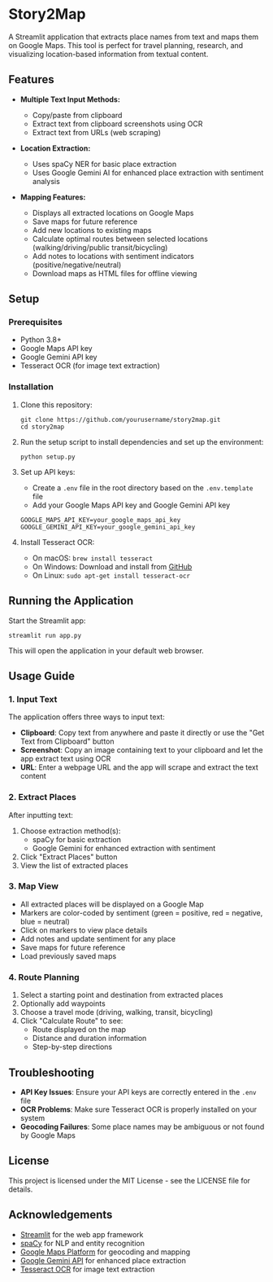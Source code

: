 # Story2Map

A Streamlit application that extracts place names from text and maps them on Google Maps. This tool is perfect for travel planning, research, and visualizing location-based information from textual content.

## Features

- **Multiple Text Input Methods:**
  - Copy/paste from clipboard
  - Extract text from clipboard screenshots using OCR
  - Extract text from URLs (web scraping)

- **Location Extraction:**
  - Uses spaCy NER for basic place extraction
  - Uses Google Gemini AI for enhanced place extraction with sentiment analysis

- **Mapping Features:**
  - Displays all extracted locations on Google Maps
  - Save maps for future reference
  - Add new locations to existing maps
  - Calculate optimal routes between selected locations (walking/driving/public transit/bicycling)
  - Add notes to locations with sentiment indicators (positive/negative/neutral)
  - Download maps as HTML files for offline viewing

## Setup

### Prerequisites

- Python 3.8+
- Google Maps API key
- Google Gemini API key
- Tesseract OCR (for image text extraction)

### Installation

1. Clone this repository:
   ```
   git clone https://github.com/yourusername/story2map.git
   cd story2map
   ```

2. Run the setup script to install dependencies and set up the environment:
   ```
   python setup.py
   ```

3. Set up API keys:
   - Create a `.env` file in the root directory based on the `.env.template` file
   - Add your Google Maps API key and Google Gemini API key

   ```
   GOOGLE_MAPS_API_KEY=your_google_maps_api_key
   GOOGLE_GEMINI_API_KEY=your_google_gemini_api_key
   ```

4. Install Tesseract OCR:
   - On macOS: `brew install tesseract`
   - On Windows: Download and install from [GitHub](https://github.com/UB-Mannheim/tesseract/wiki)
   - On Linux: `sudo apt-get install tesseract-ocr`

## Running the Application

Start the Streamlit app:

```
streamlit run app.py
```

This will open the application in your default web browser.

## Usage Guide

### 1. Input Text

The application offers three ways to input text:

- **Clipboard**: Copy text from anywhere and paste it directly or use the "Get Text from Clipboard" button
- **Screenshot**: Copy an image containing text to your clipboard and let the app extract text using OCR
- **URL**: Enter a webpage URL and the app will scrape and extract the text content

### 2. Extract Places

After inputting text:

1. Choose extraction method(s):
   - spaCy for basic extraction
   - Google Gemini for enhanced extraction with sentiment
2. Click "Extract Places" button
3. View the list of extracted places

### 3. Map View

- All extracted places will be displayed on a Google Map
- Markers are color-coded by sentiment (green = positive, red = negative, blue = neutral)
- Click on markers to view place details
- Add notes and update sentiment for any place
- Save maps for future reference
- Load previously saved maps

### 4. Route Planning

1. Select a starting point and destination from extracted places
2. Optionally add waypoints
3. Choose a travel mode (driving, walking, transit, bicycling)
4. Click "Calculate Route" to see:
   - Route displayed on the map
   - Distance and duration information
   - Step-by-step directions

## Troubleshooting

- **API Key Issues**: Ensure your API keys are correctly entered in the `.env` file
- **OCR Problems**: Make sure Tesseract OCR is properly installed on your system
- **Geocoding Failures**: Some place names may be ambiguous or not found by Google Maps

## License

This project is licensed under the MIT License - see the LICENSE file for details.

## Acknowledgements

- [Streamlit](https://streamlit.io/) for the web app framework
- [spaCy](https://spacy.io/) for NLP and entity recognition
- [Google Maps Platform](https://developers.google.com/maps) for geocoding and mapping
- [Google Gemini API](https://ai.google.dev/gemini-api) for enhanced place extraction
- [Tesseract OCR](https://github.com/tesseract-ocr/tesseract) for image text extraction 